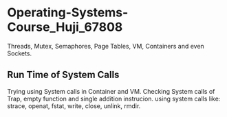 # Operating-Systems-Course_Huji_67808
Threads, Mutex, Semaphores, Page Tables, VM, Containers and even Sockets.


## Run Time of System Calls
Trying using System calls in Container and VM.
Checking System calls of Trap, empty function and single addition instrucion.
using system calls like: strace, openat, fstat, write, close, unlink, rmdir.
